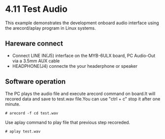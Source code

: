 # 4.11 Test Audio

This example demonstrates the development onboard audio interface using the arecord/aplay program in Linux systems.


## Hareware connect

* Connect LINE IN(J5) interface on the MYB-6ULX board, PC Audio-Out via a 3.5mm AUX cable
* HEADPHONE(J4) connecte the your headerphone or speaker

## Software operation

The PC plays the audio file and execute arecord command on board.It will recored data and save to test.wav file.You can use "ctrl + c" stop it after one minute.
```
# arecord -f cd test.wav
```

Use aplay command to play file that previous step recoreded.
```
# aplay test.wav
```


